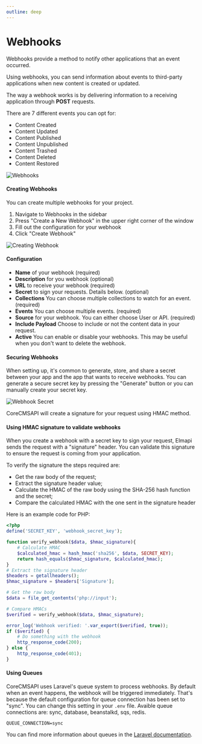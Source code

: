 ```yaml
---
outline: deep
---
```


# Webhooks

Webhooks provide a method to notify other applications that an event occurred. 

Using webhooks, you can send information about events to third-party applications when new content is created or updated.

The way a webhook works is by delivering information to a receiving application through **POST** requests.

There are 7 different events you can opt for:

- Content Created
- Content Updated
- Content Published
- Content Unpublished
- Content Trashed
- Content Deleted
- Content Restored

![Webhooks](/screenshots/webhooks.png)

#### Creating Webhooks

You can create multiple webhooks for your project.

1. Navigate to Webhooks in the sidebar
2. Press "Create a New Webhook" in the upper right corner of the window
3. Fill out the configuration for your webhook
4. Click "Create Webhook"

![Creating Webhook](/screenshots/create_webhook.png)

#### Configuration

- **Name** of your webhook (required)
- **Description** for you webhook (optional)
- **URL** to receive your webhook (required)
- **Secret** to sign your requests. Details below. (optional)
- **Collections** You can choose multiple collections to watch for an event. (required)
- **Events** You can choose multiple events. (required)
- **Source** for your webhook. You can either choose User or API. (required)
- **Include Payload** Choose to include or not the content data in your request.
- **Active** You can enable or disable your webhooks. This may be useful when you don't want to delete the webhook.

#### Securing Webhooks

When setting up, it's common to generate, store, and share a secret between your app and the app that wants to receive webhooks. You can generate a secure secret key by pressing the "Generate" button or you can manually create your secret key.

![Webhook Secret](/screenshots/webhook_secret.png)

CoreCMSAPI will create a signature for your request using HMAC method.

#### Using HMAC signature to validate webhooks

When you create a webhook with a secret key to sign your request, Elmapi sends the request with a "signature" header. You can validate this signature to ensure the request is coming from your application.

To verify the signature the steps required are:

* Get the raw body of the request;
* Extract the signature header value;
* Calculate the HMAC of the raw body using the SHA-256 hash function and the secret;
* Compare the calculated HMAC with the one sent in the signature header

Here is an example code for PHP:

```php
<?php
define('SECRET_KEY', 'webhook_secret_key');

function verify_webhook($data, $hmac_signature){
    # Calculate HMAC
    $calculated_hmac = hash_hmac('sha256', $data, SECRET_KEY);
    return hash_equals($hmac_signature, $calculated_hmac);
}
# Extract the signature header
$headers = getallheaders();
$hmac_signature = $headers['Signature'];

# Get the raw body
$data = file_get_contents('php://input');

# Compare HMACs
$verified = verify_webhook($data, $hmac_signature);

error_log('Webhook verified: '.var_export($verified, true)); 
if ($verified) {
    # Do something with the webhook
    http_response_code(200);
} else {
    http_response_code(401);
}
```

#### Using Queues

CoreCMSAPI uses Laravel's queue system to process webhooks. By default when an event happens, the webhook will be triggered immediately. That's because the default configuration for queue connection has been set to "sync". You can change this setting in your `.env` file. Avaible queue connections are: sync, database, beanstalkd, sqs, redis.

```
QUEUE_CONNECTION=sync
```

You can find more information about queues in the [Laravel documentation](https://laravel.com/docs/11.x/queues).